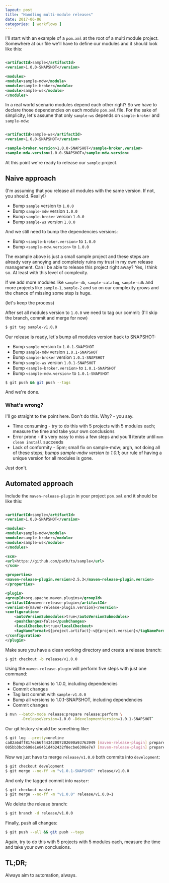 ```yaml
---
layout: post
title: "Handling multi-module releases"
date: 2017-06-06
categories: [ workflows ]
---
```


I'll start with an example of a `pom.xml` at the root of a multi module project.
Somewhere at our file we'll have to define our modules and it should look like this:

```xml

<artifactId>sample</artifactId>
<version>1.0.0-SNAPSHOT</version>

<modules>
<module>sample-mdw</module>
<module>sample-broker</module>
<module>sample-ws</module>
</modules>
```

In a real world scenario modules depend each other right? So we have to declare those dependencies on each module
`pom.xml` file.
For the sake of simplicity, let's assume that only `sample-ws` depends on `sample-broker` and `sample-mdw`:

```xml

<artifactId>sample-ws</artifactId>
<version>1.0.0-SNAPSHOT</version>

<sample-broker.version>1.0.0-SNAPSHOT</sample-broker.version>
<sample-mdw.version>1.0.0-SNAPSHOT</sample-mdw.version>
```

At this point we're ready to release our `sample` project.

## Naive approach

(I'm assuming that you release all modules with the same version. If not, you should. Really!)

* Bump `sample` version to `1.0.0`
* Bump `sample-mdw` version `1.0.0`
* Bump `sample-broker` version `1.0.0`
* Bump `sample-ws` version `1.0.0`

And we still need to bump the dependencies versions:

* Bump `<sample-broker.version>` to `1.0.0`
* Bump `<sample-mdw.version>` to `1.0.0`

The example above is just a small sample project and these steps are already very annoying and completely ruins my trust
in my own release management.
Can I be able to release this project right away? Yes, I think so. At least with this level of complexity.

If we add more modules like `sample-db`, `sample-catalog`, `sample-sdk` and more projects like `sample-1`,
`sample-2` and so on our complexity grows and the chance of missing some step is huge.

(let's keep the process)

After set all modules version to `1.0.0` we need to tag our commit:
(I'll skip the branch, commit and merge for now)

```bash
$ git tag sample-v1.0.0
```

Our release is ready, let's bump all modules version back to SNAPSHOT:

* Bump `sample` version to `1.0.1-SNAPSHOT`
* Bump `sample-mdw` version `1.0.1-SNAPSHOT`
* Bump `sample-broker` version `1.0.1-SNAPSHOT`
* Bump `sample-ws` version `1.0.1-SNAPSHOT`
* Bump `<sample-broker.version>` to `1.0.1-SNAPSHOT`
* Bump `<sample-mdw.version>` to `1.0.1-SNAPSHOT`

```bash
$ git push && git push --tags
```

And we're done.

### What's wrong?

I'll go straight to the point here. Don't do this. Why? - you say.

* Time consuming - try to do this with 5 projects with 5 modules each; measure the time and take your own conclusions
* Error prone - it's very easy to miss a few steps and you'll iterate until `mvn clean install` succeeds
* Lack of conformity - 5pm; small fix on sample-mdw; argh, not doing all of these steps; *bumps sample-mdw version to
  1.0.1*; our rule of having a unique version for all modules is gone.

Just don't.

## Automated approach

Include the `maven-release-plugin` in your project `pom.xml` and it should be like this:

```xml

<artifactId>sample</artifactId>
<version>1.0.0-SNAPSHOT</version>

<modules>
<module>sample-mdw</module>
<module>sample-broker</module>
<module>sample-ws</module>
</modules>

<scm>
<url>https://github.com/path/to/sample</url>
</scm>

<properties>
<maven-release-plugin.version>2.5.3</maven-release-plugin.version>
</properties>

<plugin>
<groupId>org.apache.maven.plugins</groupId>
<artifactId>maven-release-plugin</artifactId>
<version>${maven-release-plugin.version}</version>
<configuration>
    <autoVersionSubmodules>true</autoVersionSubmodules>
    <pushChanges>false</pushChanges>
    <localCheckout>true</localCheckout>
    <tagNameFormat>${project.artifact}-v@{project.version}</tagNameFormat>
</configuration>
</plugin>
```

Make sure you have a clean working directory and create a release branch:

```bash
$ git checkout -b release/v1.0.0
```

Using the `maven-release-plugin` will perform five steps with just one command:

* Bump all versions to 1.0.0, including dependencies
* Commit changes
* Tag last commit with `sample-v1.0.0`
* Bump all versions to 1.0.1-SNAPSHOT, including dependencies
* Commit changes

```bash
$ mvn --batch-mode release:prepare release:perform \
       -DreleaseVersion=1.0.0 -DdevelopmentVersion=1.0.1-SNAPSHOT`
```

Our git history should be something like:

```bash
$ git log --pretty=oneline
ca82a6dff817ec66f44342007202690a93763949 [maven-release-plugin] prepare for next development iteration
085bb3bcb608e1e8451d4b2432f8ecbe6306e7e7 [maven-release-plugin] prepare release sample-v1.0.0
```

Now we just have to merge `release/v1.0.0` both commits into `development`:

```bash
$ git checkout development
$ git merge --no-ff -m "v1.0.1-SNAPSHOT" release/v1.0.0
```

And only the tagged commit into `master`:

```bash
$ git checkout master
$ git merge --no-ff -m "v1.0.0" release/v1.0.0~1
```

We delete the release branch:

```bash
$ git branch -d release/v1.0.0
```

Finally, push all changes:

```bash
$ git push --all && git push --tags
```

Again, try to do this with 5 projects with 5 modules each, measure the time and take your own conclusions.

## TL;DR;

Always aim to automation, always.
